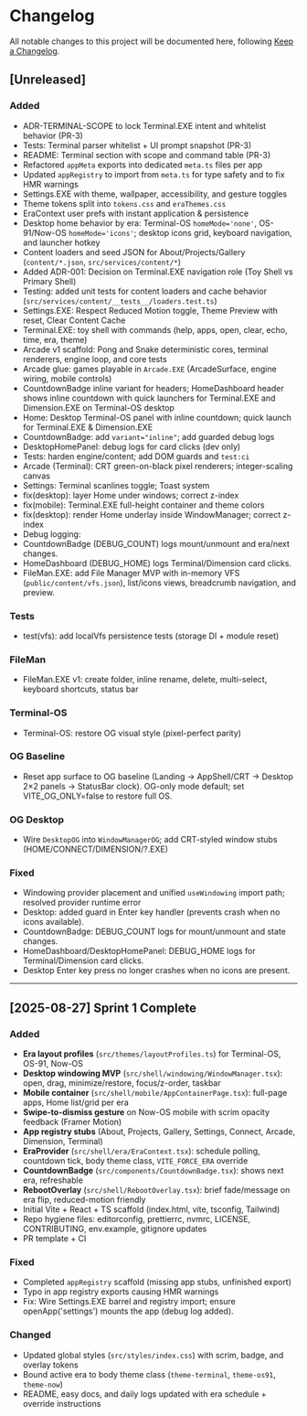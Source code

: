 # Changelog
All notable changes to this project will be documented here, following [Keep a Changelog](https://keepachangelog.com/en/1.0.0/).

## [Unreleased]
### Added
- ADR-TERMINAL-SCOPE to lock Terminal.EXE intent and whitelist behavior (PR-3)
- Tests: Terminal parser whitelist + UI prompt snapshot (PR-3)
- README: Terminal section with scope and command table (PR-3)
- Refactored `appMeta` exports into dedicated `meta.ts` files per app  
- Updated `appRegistry` to import from `meta.ts` for type safety and to fix HMR warnings  
- Settings.EXE with theme, wallpaper, accessibility, and gesture toggles
- Theme tokens split into `tokens.css` and `eraThemes.css`
- EraContext user prefs with instant application & persistence
 - Desktop home behavior by era: Terminal-OS `homeMode='none'`, OS-91/Now-OS `homeMode='icons'`; desktop icons grid, keyboard navigation, and launcher hotkey
 - Content loaders and seed JSON for About/Projects/Gallery (`content/*.json`, `src/services/content/*`)
 - Added ADR-001: Decision on Terminal.EXE navigation role (Toy Shell vs Primary Shell)
 - Testing: added unit tests for content loaders and cache behavior (`src/services/content/__tests__/loaders.test.ts`)
 - Settings.EXE: Respect Reduced Motion toggle, Theme Preview with reset, Clear Content Cache
 - Terminal.EXE: toy shell with commands (help, apps, open, clear, echo, time, era, theme)
 - Arcade v1 scaffold: Pong and Snake deterministic cores, terminal renderers, engine loop, and core tests
 - Arcade glue: games playable in `Arcade.EXE` (ArcadeSurface, engine wiring, mobile controls)
 - CountdownBadge inline variant for headers; HomeDashboard header shows inline countdown with quick launchers for Terminal.EXE and Dimension.EXE on Terminal-OS desktop
- Home: Desktop Terminal-OS panel with inline countdown; quick launch for Terminal.EXE & Dimension.EXE
- CountdownBadge: add `variant="inline"`; add guarded debug logs
- DesktopHomePanel: debug logs for card clicks (dev only)
- Tests: harden engine/content; add DOM guards and `test:ci`
- Arcade (Terminal): CRT green-on-black pixel renderers; integer-scaling canvas
- Settings: Terminal scanlines toggle; Toast system
- fix(desktop): layer Home under windows; correct z-index
- fix(mobile): Terminal.EXE full-height container and theme colors
 - fix(desktop): render Home underlay inside WindowManager; correct z-index
 - Debug logging:
 - CountdownBadge (DEBUG_COUNT) logs mount/unmount and era/next changes.
 - HomeDashboard (DEBUG_HOME) logs Terminal/Dimension card clicks.
 - FileMan.EXE: add File Manager MVP with in-memory VFS (`public/content/vfs.json`), list/icons views, breadcrumb navigation, and preview.
### Tests
- test(vfs): add localVfs persistence tests (storage DI + module reset)
### FileMan
- FileMan.EXE v1: create folder, inline rename, delete, multi-select, keyboard shortcuts, status bar
### Terminal-OS
- Terminal-OS: restore OG visual style (pixel-perfect parity)
### OG Baseline
- Reset app surface to OG baseline (Landing → AppShell/CRT → Desktop 2×2 panels → StatusBar clock). OG-only mode default; set VITE_OG_ONLY=false to restore full OS.
### OG Desktop
- Wire `DesktopOG` into `WindowManagerOG`; add CRT-styled window stubs (HOME/CONNECT/DIMENSION/?.EXE)
### Fixed
 - Windowing provider placement and unified `useWindowing` import path; resolved provider runtime error
 - Desktop: added guard in Enter key handler (prevents crash when no icons available).
 - CountdownBadge: DEBUG_COUNT logs for mount/unmount and state changes.
 - HomeDashboard/DesktopHomePanel: DEBUG_HOME logs for Terminal/Dimension card clicks.
 - Desktop Enter key press no longer crashes when no icons are present.

---

## [2025-08-27] Sprint 1 Complete
### Added
- **Era layout profiles** (`src/themes/layoutProfiles.ts`) for Terminal-OS, OS-91, Now-OS  
- **Desktop windowing MVP** (`src/shell/windowing/WindowManager.tsx`): open, drag, minimize/restore, focus/z-order, taskbar  
- **Mobile container** (`src/shell/mobile/AppContainerPage.tsx`): full-page apps, Home list/grid per era  
- **Swipe-to-dismiss gesture** on Now-OS mobile with scrim opacity feedback (Framer Motion)  
- **App registry stubs** (About, Projects, Gallery, Settings, Connect, Arcade, Dimension, Terminal)  
- **EraProvider** (`src/shell/era/EraContext.tsx`): schedule polling, countdown tick, body theme class, `VITE_FORCE_ERA` override  
- **CountdownBadge** (`src/components/CountdownBadge.tsx`): shows next era, refreshable  
- **RebootOverlay** (`src/shell/RebootOverlay.tsx`): brief fade/message on era flip, reduced-motion friendly  
- Initial Vite + React + TS scaffold (index.html, vite, tsconfig, Tailwind)  
- Repo hygiene files: editorconfig, prettierrc, nvmrc, LICENSE, CONTRIBUTING, env.example, gitignore updates  
- PR template + CI  

### Fixed
- Completed `appRegistry` scaffold (missing app stubs, unfinished export)  
- Typo in app registry exports causing HMR warnings  
- Fix: Wire Settings.EXE barrel and registry import; ensure openApp('settings') mounts the app (debug log added).

### Changed
- Updated global styles (`src/styles/index.css`) with scrim, badge, and overlay tokens  
- Bound active era to body theme class (`theme-terminal`, `theme-os91`, `theme-now`)  
- README, easy docs, and daily logs updated with era schedule + override instructions  